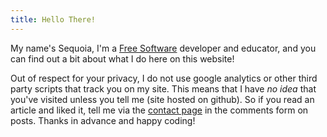 ```yaml
---
title: Hello There!
---
```

My name's Sequoia, I'm a [Free Software](https://www.fsf.org/about/what-is-free-software)
developer and educator, and you can find out a bit about what I do here on this website!

Out of respect for your privacy, I do not use google analytics or other third
party scripts that track you on my site.  This means that I have *no idea* that
you've visited unless you tell me (site hosted on github).  So if you read an
article and liked it, tell me via the [contact page](/contact/) in the comments
form on posts. Thanks in advance and happy coding!
